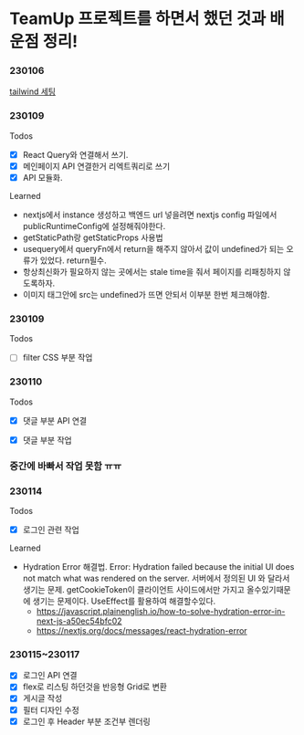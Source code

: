 # TeamUp 프로젝트를 하면서 했던 것과 배운점 정리!


### 230106
[tailwind 세팅](https://tailwindcss.com/docs/guides/nextjs)

### 230109
Todos
- [x] React Query와 연결해서 쓰기.
- [x] 메인페이지 API 연결한거 리엑트쿼리로 쓰기
- [x] API 모듈화.
  
Learned
 + nextjs에서 instance 생성하고 백엔드 url 넣을려면 nextjs config 파일에서 publicRuntimeConfig에 설정해줘야한다.
 + getStaticPath랑 getStaticProps 사용법
 + usequery에서 queryFn에서 return을 해주지 않아서 값이 undefined가 되는 오류가 있었다. return필수.
 + 항상최신화가 필요하지 않는 곳에서는 stale time을 줘서 페이지를 리패칭하지 않도록하자.
 + 이미지 태그안에 src는 undefined가 뜨면 안되서 이부분 한번 체크해야함.


### 230109
Todos
- [ ] filter CSS 부분 작업


### 230110
Todos
- [x] 댓글 부분 API 연결
- [x] 댓글 부분 작업
  

### 중간에 바빠서 작업 못함 ㅠㅠ

### 230114
Todos
- [x] 로그인 관련 작업

Learned
+ Hydration Error 해결법.
Error: Hydration failed because the initial UI does not match what was rendered on the server.
서버에서 정의된 UI 와 달라서 생기는 문제.
getCookieToken이 클라이언트 사이드에서만 가지고 올수있기때문에 생기는 문제이다. UseEffect를 활용하여 해결할수있다.
  + https://javascript.plainenglish.io/how-to-solve-hydration-error-in-next-js-a50ec54bfc02
  + https://nextjs.org/docs/messages/react-hydration-error

### 230115~230117
- [x] 로그인 API 연결
- [x] flex로 리스팅 하던것을 반응형 Grid로 변환
- [x] 게시글 작성
- [x] 필터 디자인 수정
- [x] 로그인 후 Header 부분 조건부 렌더링